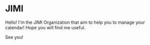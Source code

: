 # JIMI

Hello! I'm the JIMI Organization that aim to help you to manage your calendar!
Hope you will find me useful.

See you!

